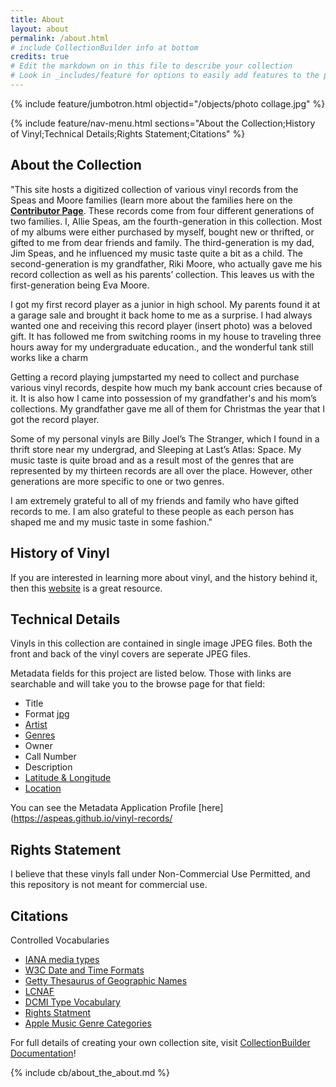 ```yaml
---
title: About
layout: about
permalink: /about.html
# include CollectionBuilder info at bottom
credits: true
# Edit the markdown on in this file to describe your collection
# Look in _includes/feature for options to easily add features to the page
---
```


{% include feature/jumbotron.html objectid="/objects/photo collage.jpg" %}

{% include feature/nav-menu.html sections="About the Collection;History of Vinyl;Technical Details;Rights Statement;Citations" %}

## About the Collection

"This site hosts a digitized collection of various vinyl records from the Speas and Moore families (learn more about the families here on the [**Contributor Page**](https://aspeas.github.io/vinyl-records/contributors.html). These records come from four different generations of two families. I, Allie Speas, am the fourth-generation in this collection. Most of my albums were either purchased by myself, bought new or thrifted, or gifted to me from dear friends and family. The third-generation is my dad, Jim Speas, and he influenced my music taste quite a bit as a child. The second-generation is my grandfather, Riki Moore, who actually gave me his record collection as well as his parents’ collection. This leaves us with the first-generation being Eva Moore.

I got my first record player as a junior in high school. My parents found it at a garage sale and brought it back home to me as a surprise. I had always wanted one and receiving this record player (insert photo) was a beloved gift. It has followed me from switching rooms in my house to traveling three hours away for my undergraduate education., and the wonderful tank still works like a charm

Getting a record playing jumpstarted my need to collect and purchase various vinyl records, despite how much my bank account cries because of it. It is also how I came into possession of my grandfather's and his mom’s collections. My grandfather gave me all of them for Christmas the year that I got the record player.

Some of my personal vinyls are Billy Joel’s The Stranger, which I found in a thrift store near my undergrad, and Sleeping at Last’s Atlas: Space. My music taste is quite broad and as a result most of the genres that are represented by my thirteen records are all over the place. However, other generations are more specific to one or two genres.

I am extremely grateful to all of my friends and family who have gifted records to me. I am also grateful to these people as each person has shaped me and my music taste in some fashion."

## History of Vinyl
If you are interested in learning more about vinyl, and the history behind it, then this [website](https://thesoundofvinyl.us/blogs/vinyl-101/the-history-of-vinyl-records) is a great resource.

## Technical Details
Vinyls in this collection are contained in single image JPEG files. Both the front and back of the vinyl covers are seperate JPEG files.

Metadata fields for this project are listed below. Those with links are searchable and will take you to the browse page for that field:
- Title
- Format [jpg](https://aspeas.github.io/vinyl-records/browse.html#%2Fjpeg)
- [Artist](https://aspeas.github.io/vinyl-records/artist.html)
- [Genres](https://aspeas.github.io/vinyl-records/genres.html)
- Owner
- Call Number
- Description
- [Latitude & Longitude](https://aspeas.github.io/vinyl-records/map.html)
- [Location](https://aspeas.github.io/vinyl-records/locations.html)

You can see the Metadata Application Profile [here](https://aspeas.github.io/vinyl-records/

## Rights Statement
I believe that these vinyls fall under Non-Commercial Use Permitted, and this repository is not meant for commercial use.

## Citations
Controlled Vocabularies
- [IANA media types](https://www.iana.org/assignments/media-types/media-types.xhtml)
- [W3C Date and Time Formats](https://www.w3.org/TR/NOTE-datetime)
- [Getty Thesaurus of Geographic Names](https://www.getty.edu/research/tools/vocabularies/tgn/?find=Dublin&place=&nation=&english=Y)
- [LCNAF](https://id.loc.gov/authorities/names.html)
- [DCMI Type Vocabulary](https://www.dublincore.org/specifications/dublin-core/dcmi-type-vocabulary/2003-02-12/)
- [Rights Statment](https://rightsstatements.org/en/)
- [Apple Music Genre Categories](https://music.apple.com/us/search)

For full details of creating your own collection site, visit [CollectionBuilder Documentation](https://collectionbuilder.github.io/cb-docs/)!

<!-- IMPORTANT!!! DELETE this comment and the include below when you are finished editing this page for your collection. The include below introduces about page features. They will show up on your collection's about page until you delete it.  -->
{% include cb/about_the_about.md %} 

